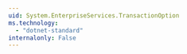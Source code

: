 ```yaml
---
uid: System.EnterpriseServices.TransactionOption
ms.technology: 
  - "dotnet-standard"
internalonly: False
---
```

